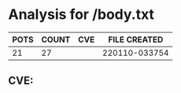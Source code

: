 # Analysis for /body.txt
| POTS | COUNT | CVE | FILE CREATED |
|---|---|---|---|
| 21 | 27 | | 220110-033754 |

## CVE: 